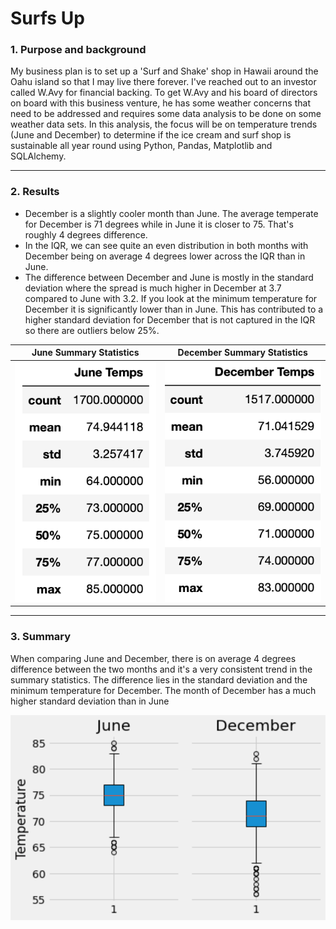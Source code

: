 # Surfs Up

### 1. Purpose and background

My business plan is to set up a 'Surf and Shake' shop in Hawaii around the Oahu island so that I may live there forever. I've reached out to an investor called W.Avy for financial backing. To get W.Avy and his board of directors on board with this business venture, he has some weather concerns that need to be addressed and requires some data analysis to be done on some weather data sets. In this analysis, the focus will be on temperature trends (June and December) to determine if the ice cream and surf shop is sustainable all year round using Python, Pandas, Matplotlib and SQLAlchemy. 


-----

### 2. Results


* December is a slightly cooler month than June. The average temperate for December is 71 degrees while in June it is closer to 75. That's roughly 4 degrees difference.
* In the IQR, we can see quite an even distribution in both months with December being on average 4 degrees lower across the IQR than in June.
* The difference between December and June is mostly in the standard deviation where the spread is much higher in December at 3.7 compared to June with 3.2. If you look at the minimum temperature for December it is significantly lower than in June. This has contributed to a higher standard deviation for December that is not captured in the IQR so there are outliers below 25%.

| June Summary Statistics    |  December Summary Statistics |
|---------------------------|---------------------------|
![june](https://github.com/YanLuong/surfs_up/blob/main/Screenshots/summary%20stats%20june.png) |![dec](https://github.com/YanLuong/surfs_up/blob/main/Screenshots/summary%20stats%20dec.png)


---

### 3. Summary

When comparing June and December, there is on average 4 degrees difference between the two months and it's a very consistent trend in the summary statistics. The difference lies in the standard deviation and the minimum temperature for December. The month of December has a much higher standard deviation than in June

![box plot](https://github.com/YanLuong/surfs_up/blob/main/Screenshots/combined%20box%20plot.png)
